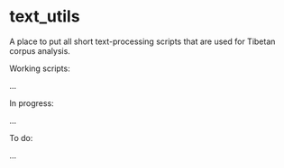 # text_utils

A place to put all short text-processing scripts that are used for Tibetan corpus analysis.

Working scripts:

...

In progress:

...

To do:

...
